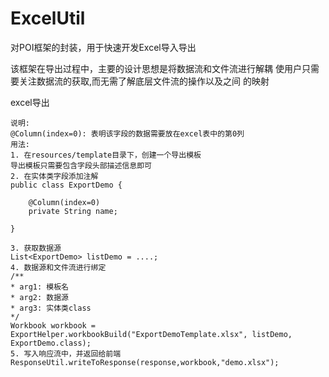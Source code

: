 # ExcelUtil
对POI框架的封装，用于快速开发Excel导入导出

该框架在导出过程中，主要的设计思想是将数据流和文件流进行解耦
使用户只需要关注数据流的获取,而无需了解底层文件流的操作以及之间
的映射

excel导出
```$xslt
说明:
@Column(index=0): 表明该字段的数据需要放在excel表中的第0列
用法:
1. 在resources/template目录下，创建一个导出模板
导出模板只需要包含字段头部描述信息即可
2. 在实体类字段添加注解
public class ExportDemo {

    @Column(index=0)
    private String name;

}

3. 获取数据源
List<ExportDemo> listDemo = ....;
4. 数据源和文件流进行绑定
/**
* arg1: 模板名
* arg2: 数据源
* arg3: 实体类class
*/
Workbook workbook = ExportHelper.workbookBuild("ExportDemoTemplate.xlsx", listDemo, ExportDemo.class);
5. 写入响应流中，并返回给前端
ResponseUtil.writeToResponse(response,workbook,"demo.xlsx");
```
